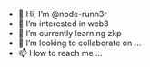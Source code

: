 - 👋 Hi, I’m @node-runn3r   
- 👀 I’m interested in web3
- 🌱 I’m currently learning zkp
- 💞️ I’m looking to collaborate on ...
- 📫 How to reach me ... 

<!---
node-runn3r/node-runn3r is a ✨ special ✨ repository because its `README.md` (this file) appears on your GitHub profile.
You can click the Preview link to take a look at your changes.
--->
